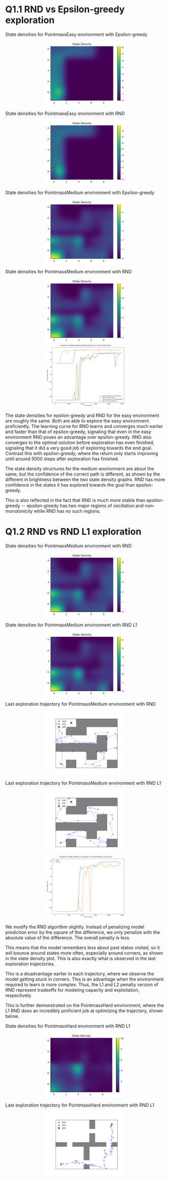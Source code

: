 # Q1.1 RND vs Epsilon-greedy exploration

State densities for PointmassEasy environment with Epsilon-greedy
<div style="text-align: center">
    <img src="run_logs/hw5_expl_q1_env1_random_PointmassEasy-v0_21-11-2022_05-59-34/curr_state_density.png" width="250" height="200" />
</div>

State densities for PointmassEasy environment with RND
<div style="text-align: center">
    <img src="run_logs/hw5_expl_q1_env1_rnd_PointmassEasy-v0_21-11-2022_05-31-11/curr_state_density.png" width="250" height="200" />
</div>

State densities for PointmassMedium environment with Epsilon-greedy
<div style="text-align: center">
    <img src="run_logs/hw5_expl_q1_env2_random_PointmassMedium-v0_21-11-2022_06-41-44/curr_state_density.png" width="250" height="200" />
</div>

State densities for PointmassMedium environment with RND
<div style="text-align: center">
    <img src="run_logs/hw5_expl_q1_env2_rnd_PointmassMedium-v0_21-11-2022_06-25-23/curr_state_density.png" width="250" height="200" />
</div>

<div style="text-align: center">
    <img src="report_resources/q1_1.png" width="250" height="200" />
</div>

The state densities for epsilon-greedy and RND for the easy environment are roughly the same. Both are able to explore the easy environment proficiently. The learning curve for RND learns and converges much earlier and faster than that of epsilon-greedy, signaling that even in the easy environment RND poses an advantage over epsilon-greedy. RND also converges to the optimal solution before exploration has even finished, signaling that it did a very good job of exploring towards the end goal. Contrast this with epsilon-greedy, where the return only starts improving until around 5000 steps after exploration has finished. 

The state density structures for the medium environment are about the same, but the confidence of the correct path is different, as shown by the different in brightness between the two state density graphs. RND has more confidence in the states it has explored towards the goal than epsilon-greedy. 

This is also reflected in the fact that RND is much more stable than epsilon-greedy -- epsilon-greedy has two major regions of oscillation and non-monotonicity while RND has no such regions.

<div style="page-break-after: always;"></div>


# Q1.2 RND vs RND L1 exploration

State densities for PointmassMedium environment with RND
<div style="text-align: center">
    <img src="run_logs/hw5_expl_q1_env2_rnd_PointmassMedium-v0_21-11-2022_06-25-23/curr_state_density.png" width="250" height="200" />
</div>

State densities for PointmassMedium environment with RND L1
<div style="text-align: center">
    <img src="run_logs/hw5_expl_q1_alg_med_PointmassMedium-v0_21-11-2022_07-05-49/curr_state_density.png" width="250" height="200" />
</div>

Last exploration trajectory for PointmassMedium environment with RND
<div style="text-align: center">
    <img src="run_logs/hw5_expl_q1_env2_rnd_PointmassMedium-v0_21-11-2022_06-25-23/expl_last_traj.png" width="250" height="200" />
</div>

Last exploration trajectory for PointmassMedium environment with RND L1
<div style="text-align: center">
    <img src="run_logs/hw5_expl_q1_alg_med_PointmassMedium-v0_21-11-2022_07-05-49/expl_last_traj.png" width="250" height="200" />
</div>

<div style="text-align: center">
    <img src="report_resources/q1_2.png" width="250" height="200" />
</div>

We modify the RND algorithm slightly. Instead of penalizing model prediction error by the square of the difference, we only penalize with the absolute value of the difference. The overall penalty is less.

This means that the model remembers less about past states visited, so it will bounce around states more often, especially around corners, as shown in the state density plot. This is also exactly what is observed in the last exploration trajectories.

This is a disadvantage earlier in each trajectory, where we observe the model getting stuck in corners. This is an advantage when the environment required to learn is more complex. Thus, the L1 and L2 penalty version of RND represent tradeoffs for modeling capacity and exploitation, respectively. 

This is further demonstrated on the PointmassHard environment, where the L1 RND does an incredibly proficient job at optimizing the trajectory, shown below. 

State densities for PointmassHard environment with RND L1
<div style="text-align: center">
    <img src="run_logs/hw5_expl_q1_alg_hard_PointmassHard-v0_21-11-2022_07-19-14/curr_state_density.png" width="250" height="200" />
</div>

Last exploration trajectory for PointmassHard environment with RND L1
<div style="text-align: center">
    <img src="run_logs/hw5_expl_q1_alg_hard_PointmassHard-v0_21-11-2022_07-19-14/expl_last_traj.png" width="250" height="200" />
</div>

<div style="page-break-after: always;"></div>
